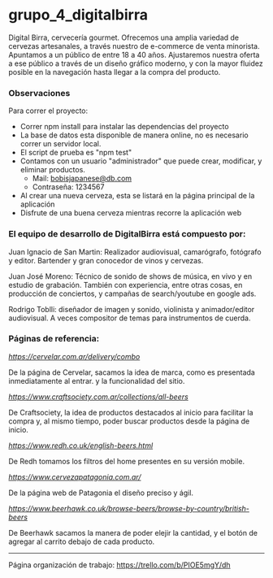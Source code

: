 # grupo_4_digitalbirra

Digital Birra, cervecería gourmet. 
Ofrecemos una amplia variedad de cervezas artesanales, a través nuestro de e-commerce de venta minorista.
Apuntamos a un público de entre 18 a 40 años.
Ajustaremos nuestra oferta a ese público a través de un diseño gráfico moderno, y con la mayor fluidez posible en la navegación hasta llegar a la compra del producto.

### Observaciones

Para correr el proyecto:
- Correr npm install para instalar las dependencias del proyecto
- La base de datos esta disponible de manera online, no es necesario correr un servidor local.
- El script de prueba es "npm test"
- Contamos con un usuario "administrador" que puede crear, modificar, y eliminar productos.
     - Mail: bobisjapanese@db.com
     - Contraseña: 1234567
- Al crear una nueva cerveza, esta se listará en la página principal de la aplicación
- Disfrute de una buena cerveza mientras recorre la aplicación web

### El equipo de desarrollo de DigitalBirra está compuesto por:

Juan Ignacio de San Martin: Realizador audiovisual, camarógrafo, fotógrafo y editor. Bartender y gran conocedor de vinos y cervezas.

Juan José Moreno: Técnico de sonido de shows de música, en vivo y en estudio de grabación. También con experiencia, entre otras cosas, en producción de conciertos, y campañas de search/youtube en google ads.

Rodrigo Toblli: diseñador de imagen y sonido, violinista y animador/editor audiovisual. A veces compositor de temas para instrumentos de cuerda. 

### Páginas de referencia:

*https://cervelar.com.ar/delivery/combo*

De la página de Cervelar, sacamos la idea de marca, como es presentada inmediatamente al entrar. y la funcionalidad del sitio.

*https://www.craftsociety.com.ar/collections/all-beers*

De Craftsociety, la idea de productos destacados al inicio para facilitar la compra y, al mismo tiempo, poder buscar productos desde la página de inicio.

*https://www.redh.co.uk/english-beers.html*

De Redh tomamos los filtros del home presentes en su versión mobile.

*https://www.cervezapatagonia.com.ar/*

De la página web de Patagonia el diseño preciso y ágil.

*https://www.beerhawk.co.uk/browse-beers/browse-by-country/british-beers*

De Beerhawk sacamos la manera de poder elejir la cantidad, y el botón de agregar al carrito debajo de cada producto.


-----------------------------------------------------------------------------

Página organización de trabajo:
https://trello.com/b/PIOE5mgY/dh
